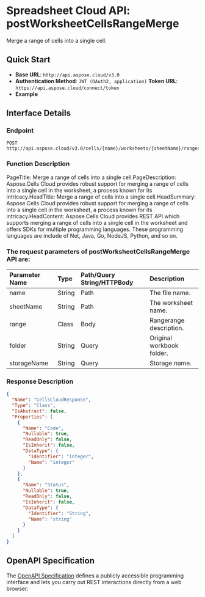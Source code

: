# **Spreadsheet Cloud API: postWorksheetCellsRangeMerge**

Merge a range of cells into a single cell. 


## **Quick Start**

- **Base URL**: `http://api.aspose.cloud/v3.0`
- **Authentication Method**: `JWT (OAuth2, application)`  **Token URL**: `https://api.aspose.cloud/connect/token`
- **Example** 

## **Interface Details**

### **Endpoint** 

```
POST http://api.aspose.cloud/v3.0/cells/{name}/worksheets/{sheetName}/ranges/merge
```
### **Function Description**
PageTitle: Merge a range of cells into a single cell.PageDescription: Aspose.Cells Cloud provides robust support for merging a range of cells into a single cell in the worksheet, a process known for its intricacy.HeadTitle: Merge a range of cells into a single cell.HeadSummary: Aspose.Cells Cloud provides robust support for merging a range of cells into a single cell in the worksheet, a process known for its intricacy.HeadContent: Aspose.Cells Cloud provides REST API which supports merging a range of cells into a single cell in the worksheet and offers SDKs for multiple programming languages. These programming languages are include of Net, Java, Go, NodeJS, Python, and so on.

### The request parameters of **postWorksheetCellsRangeMerge** API are: 

| Parameter Name | Type | Path/Query String/HTTPBody | Description | 
| :- | :- | :- |:- | 
|name|String|Path|The file name.|
|sheetName|String|Path|The worksheet name.|
|range|Class|Body|Rangerange description.|
|folder|String|Query|Original workbook folder.|
|storageName|String|Query|Storage name.|

### **Response Description**
```json
{
  "Name": "CellsCloudResponse",
  "Type": "Class",
  "IsAbstract": false,
  "Properties": [
    {
      "Name": "Code",
      "Nullable": true,
      "ReadOnly": false,
      "IsInherit": false,
      "DataType": {
        "Identifier": "Integer",
        "Name": "integer"
      }
    },
    {
      "Name": "Status",
      "Nullable": true,
      "ReadOnly": false,
      "IsInherit": false,
      "DataType": {
        "Identifier": "String",
        "Name": "string"
      }
    }
  ]
}
```


## OpenAPI Specification

The [OpenAPI Specification](https://reference.aspose.cloud/cells/#/RangesController/PostWorksheetCellsRangeMerge) defines a publicly accessible programming interface and lets you carry out REST interactions directly from a web browser.
